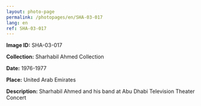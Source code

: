 ```yaml
---
layout: photo-page
permalink: /photopages/en/SHA-03-017
lang: en
ref: SHA-03-017
---
```


**Image ID:** SHA-03-017

**Collection:** Sharhabil Ahmed Collection

**Date:** 1976-1977

**Place:** United Arab Emirates

**Description:** Sharhabil Ahmed and his band at Abu Dhabi Television Theater Concert
